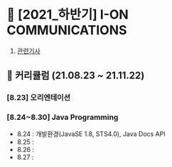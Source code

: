 # 🚀 [2021_하반기] I-ON COMMUNICATIONS
1. [관련기사](https://zdnet.co.kr/view/?no=20210824102600)

## 🌱 커리큘럼 (21.08.23 ~ 21.11.22)




### [8.23] 오리엔테이션
### [8.24~8.30] Java Programming
- 8.24 : 개발환경(JavaSE 1.8, STS4.0), Java Docs API
- 8.25 : 
- 8.26 : 
- 8.27 : 
